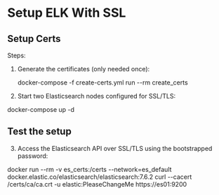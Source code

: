 # Setup ELK With SSL

## Setup Certs 
Steps:

1. Generate the certificates (only needed once):

    docker-compose -f create-certs.yml run --rm create_certs

2. Start two Elasticsearch nodes configured for SSL/TLS:



docker-compose up -d

## Test the setup

3. Access the Elasticsearch API over SSL/TLS using the bootstrapped password:

docker run --rm -v es_certs:/certs --network=es_default docker.elastic.co/elasticsearch/elasticsearch:7.6.2 curl --cacert /certs/ca/ca.crt -u elastic:PleaseChangeMe https://es01:9200

